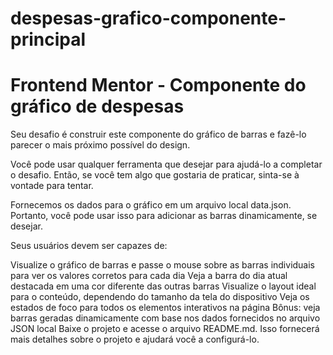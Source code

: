 # despesas-grafico-componente-principal
 # Frontend Mentor - Componente do gráfico de despesas

Seu desafio é construir este componente do gráfico de barras e fazê-lo parecer o mais próximo possível do design.

Você pode usar qualquer ferramenta que desejar para ajudá-lo a completar o desafio. Então, se você tem algo que gostaria de praticar, sinta-se à vontade para tentar.

Fornecemos os dados para o gráfico em um arquivo local data.json. Portanto, você pode usar isso para adicionar as barras dinamicamente, se desejar.

Seus usuários devem ser capazes de:

Visualize o gráfico de barras e passe o mouse sobre as barras individuais para ver os valores corretos para cada dia
Veja a barra do dia atual destacada em uma cor diferente das outras barras
Visualize o layout ideal para o conteúdo, dependendo do tamanho da tela do dispositivo
Veja os estados de foco para todos os elementos interativos na página
Bônus: veja barras geradas dinamicamente com base nos dados fornecidos no arquivo JSON local
Baixe o projeto e acesse o arquivo README.md. Isso fornecerá mais detalhes sobre o projeto e ajudará você a configurá-lo.